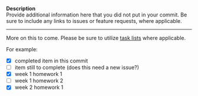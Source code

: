 **Description**<br>
Provide additional information here that you did not put in your commit. Be sure to include any links to issues or feature requests, where applicable.

---

More on this to come. Please be sure to utilize [task lists](https://github.blog/2013-01-09-task-lists-in-gfm-issues-pulls-comments/) where applicable.

For example:
- [x] completed item in this commit
- [ ] item still to complete (does this need a new issue?)
- [x] week 1 homework 1
- [ ] week 1 homework 2
- [x] week 2 homework 1